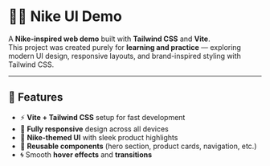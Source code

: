 # 🏃‍♂️ Nike UI Demo

A **Nike-inspired web demo** built with **Tailwind CSS** and **Vite**.  
This project was created purely for **learning and practice** — exploring modern UI design, responsive layouts, and brand-inspired styling with Tailwind CSS.

---

## 🚀 Features

- ⚡ **Vite + Tailwind CSS** setup for fast development  
- 📱 **Fully responsive** design across all devices  
- 🎨 **Nike-themed UI** with sleek product highlights  
- 🧩 **Reusable components** (hero section, product cards, navigation, etc.)  
- 🌀 Smooth **hover effects** and **transitions**
